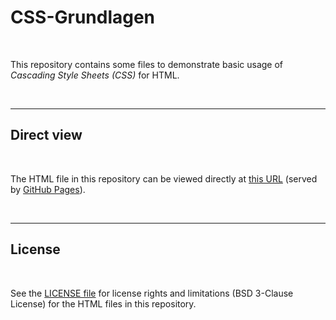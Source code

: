 # CSS-Grundlagen #

<br>

This repository contains some files to demonstrate basic usage of *Cascading Style Sheets (CSS)* for HTML.

<br>

----

## Direct view ##

<br>

The HTML file in this repository can be viewed directly at 
[this URL](https://mdecker-mobilecomputing.github.io/CSS_Grundlagen/index.html)
(served by [GitHub Pages](https://pages.github.com/)).

<br>

----

## License ##

<br>

See the [LICENSE file](LICENSE.md) for license rights and limitations (BSD 3-Clause License)
for the HTML files in this repository.

<br>
